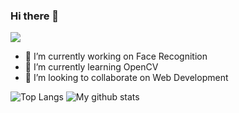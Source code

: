 ### Hi there 👋

<img src='https://i.pinimg.com/originals/8c/9a/07/8c9a079986a4ce112882fea6db3ffdee.gif'>
      
 - 🔭 I’m currently working on Face Recognition
 - 🌱 I’m currently learning OpenCV
 - 👯 I’m looking to collaborate on Web Development
 
![Top Langs](https://github-readme-stats.vercel.app/api/top-langs/?username=samcladson&layout=compact&theme=radical)
![My github stats](https://github-readme-stats.vercel.app/api?username=samcladson&show_icons=true&theme=radical&hide=Total_Stars)
